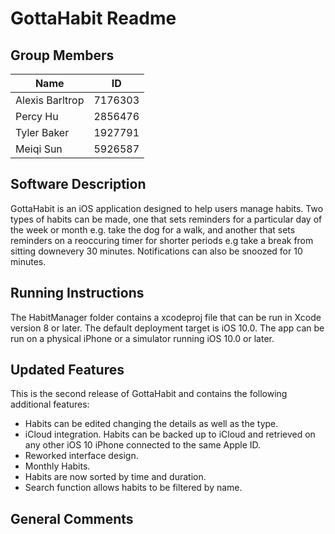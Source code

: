 <h1>GottaHabit Readme</h1>

<h2>Group Members</h2>

Name | ID
-----|---- 
Alexis Barltrop    | 7176303
Percy Hu            | 2856476
Tyler Baker        | 1927791
Meiqi Sun          | 5926587
    
<h2>Software Description</h2>

GottaHabit is an iOS application designed to help users manage habits.
Two types of habits can be made, one that sets reminders for a particular 
day of the week or month e.g. take the dog for a walk, and another that 
sets reminders on a reoccuring timer for shorter periods e.g take a break 
from sitting downevery 30 minutes. 
Notifications can also be snoozed for 10 minutes. 

<h2>Running Instructions</h2>

The HabitManager folder contains a xcodeproj file that can be run in 
Xcode version 8 or later. The default deployment target is iOS 10.0.
The app can be run on a physical iPhone or a simulator running iOS 10.0 or later.

<h2>Updated Features</h2>

This is the second release of GottaHabit and contains the following additional features:
- Habits can be edited changing the details as well as the type.
- iCloud integration. Habits can be backed up to iCloud and retrieved on any 
  other iOS 10 iPhone connected to the same Apple ID.
- Reworked interface design.
- Monthly Habits.
- Habits are now sorted by time and duration.
- Search function allows habits to be filtered by name.

<h2>General Comments</h2>

